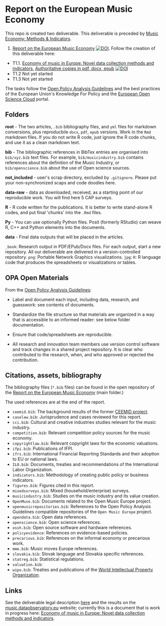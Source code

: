 # Report on the European Music Economy

This repo is created two deliverable. This deliverable is preceded by [Music Economy: Methods & Indicators](https://github.com/dataobservatory-eu/music_economy_methods_indicators/).

1. [Report on the European Music Economy](https://zenodo.org/record/6464782#.Ylq7JNpBzIU) [![DOI](https://zenodo.org/badge/DOI/10.5281/zenodo.6464782.svg)](https://doi.org/10.5281/zenodo.6464782). Follow the creation of this deliverable here:

-    T1.1. [Economy of music in Europe: Novel data collection methods and indicators](https://music.dataobservatory.eu/documents/open_music_europe/economy/report/report.html), [Authoritative copies in pdf, docx, epub](https://doi.org/10.5281/zenodo.8334648) [![DOI](https://zenodo.org/badge/DOI/10.5281/zenodo.8334648.svg)](https://doi.org/10.5281/zenodo.8334648)
-   T1.2 Not yet started
-   T1.3 Not yet started

The tasks follow the [Open Policy Analysis Guidelines](http://www.bitss.org/wp-content/uploads/2019/03/OPA-Guidelines.pdf) and the best practices of the European Union's Knowledge For Policy and the [European Open Science Cloud](https://eosc-portal.eu/) portal.

## Folders

**root** - The two articles, `.bib` bibliography files, and `yml` files for markdown conversions, plus reproducbile `docx`, `pdf`, `epub` versions. Work in the `Rmd` markdown files. If you do not write R code, just ignore the R code chunks, and use it as a clean markdown text.

**bib** - The bibliographic references in BibTex entries are organised into `bib/xyz.bib` text files.  For example, `bib/musicindustry.bib` contains references about the definition of the Music Industry, or `bib/openscience.bib` about the use of Open science sources.

**not_included** - user's scrap directory, excluded by `.gitignore`.  Please put your non-synchronized scaps and code doodles here.

**data-raw** - data as downloaded, received, as a starting point of our reproducible work. You will find here 5 CAP surveys.

**R** - R code written for the publications.  It is better to write stand-alone R codes, and put final 'chunks' into the `.Rmd` files.

**Py** - You can use optionally Python files.  Posit (formerly RStudio) can weave R, C++ and Python elements into the documents.

**data** - Final data outputs that will be placed in the articles.

`_book`: Research output in PDF/EPub/Docx files.  For each output, start a new repository. All our deliverable are delivered in a version-controlled repository. 
`png`: Portable Network Graphics visualizations.
`jpg`:
`R`: R language code that produces the spreadsheets or visualizations or tables.

## OPA Open Materials

From the [Open Policy Analysis Guidelines](http://www.bitss.org/wp-content/uploads/2019/03/OPA-Guidelines.pdf):

- Label and document each input, including data, research, and guesswork: see contents of documents.

- Standardize the file structure so that materials are organized in a way that is accessible to an informed reader: see below folder documentation.

- Ensure that code/spreadsheets are reproducible. 

- All research and innovation team members use version control software and track changes in a shared project repository. It is clear who contributed to the research, when, and who approved or rejected the contribution.

## Citations, assets, bibliography

The bibliography files (`*.bib` files) can be found in the open repository of the [Report on the European Music Economy](https://github.com/dataobservatory-eu/european_music_economy) (main folder.)

The used references are at the end of the report.

-   `ceemid.bib`: The background results of the former [CEEMID project](https://reprex.nl/project/ceemid/).
-   `caselaw.bib`: Jurisprudence and cases reviewed for this report.
-   `cci.bib`: Cultural and creative industries studies relevant for the music industry.
-   `competition.bib`: Relevant competition policy sources for the music economy.
-   `copyrightlaw.bib`: Relevant copyright laws for the economic valuations.
-   `ifpi.bib`: Publications of IFPI.
-   `ifrs.bib`:  International Financial Reporting Standards and their adoption to EU or national laws.
-    `ILO.bib`: Documents, treaties and recommendations of the International Labor Organization.
-    `indicators.bib`: Methodology of creating public policy or business indicators.
-    `figures.bib`:  Figures cited in this report.
-    `mixedsurveys.bib`:  Mixed (household/enterprise) surveys.
-   `musicindustry.bib`:  Studies on the music industry and its value creation.
-    `OpenMuse.bib`:  Documents related to the Open Music Europe project.
-    `openmusicrepositories.bib`:  References to the Open Policy Analysis Guidelines compatible repositories of the `Open Music Europe` project.
-    `opendata.bib`:  Open data references.
-    `openscience.bib`:  Open science references.
-    `ossh.bib`: Open source software and hardware references.
-    `policyevidence`:  References on evidence-based policies.
-   `precarious.bib`: References on the informal economy or precarious work.
-   `mme.bib`: Music moves Europe references.
-   `slovakia.bib`: Slovak language and Slovakia specific references.
-   `statreg.bib`: Statistical regulations.
-    `valuation.bib`: 
-    `wipo.bib`:  Treaties and publications of the [World Intellectual Property Organization](https://www.wipo.int/).

## Links

See the deliverable legal description [here](https://openmuse.dataobservatory.eu/resources/music-economy/) and the results on the [music.dataobservatory.eu](https://music.dataobservatory.eu/) website; currently this is a document that is work in progress here: [Economy of music in Europe: Novel data collection methods and indicators](https://music.dataobservatory.eu/documents/open_music_europe/economy/report/report.html).
